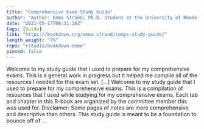 ```yaml
---
title: "Comprehensive Exam Study Guide"
author: "Author: Emma Strand; Ph.D. Student at the University of Rhode Island"
date: "2021-05-17T00:31:26Z"
tags: [Guide]
link: "https://bookdown.org/emma_strand/comps-study-guide/"
length_weight: "7%"
repo: "rstudio/bookdown-demo"
pinned: false
---
```


Welcome to my study guide that I used to prepare for my comprehensive exams. This is a general work in progress but it helped me compile all of the resources I needed for this exam set. [...] Welcome to my study guide that I used to prepare for my comprehensive exams. This is a compilation of resources that I used while studying for my comprehensive exams. Each tab and chapter in this R-book are organized by the committee member this was used for. Disclaimer: Some pages of notes are more comprehensive and descriptive than others. This study guide is meant to be a foundation to bounce off of ...
